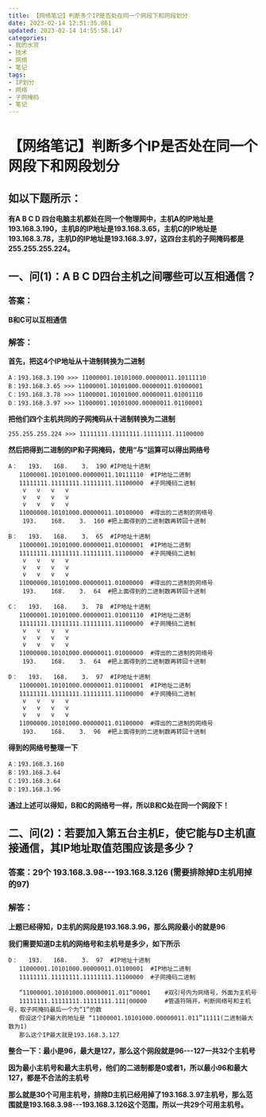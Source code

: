 ```yaml
---
title: 【网络笔记】判断多个IP是否处在同一个网段下和网段划分
date: 2023-02-14 12:51:35.861
updated: 2023-02-14 14:55:58.147
categories: 
- 我的水货
- 技术
- 网络
- 笔记
tags: 
- IP划分
- 网络
- 子网掩码
- 笔记
---
```


# 【网络笔记】判断多个IP是否处在同一个网段下和网段划分

## 如以下题所示：

**有A B C D 四台电脑主机都处在同一个物理网中，主机A的IP地址是193.168.3.190，主机B的IP地址是193.168.3.65，主机C的IP地址是193.168.3.78，主机D的IP地址是193.168.3.97，这四台主机的子网掩码都是255.255.255.224。**

## 一、问(1)：A B C D四台主机之间哪些可以互相通信？

### 答案：

**B和C可以互相通信**

### 解答：

**首先，把这4个IP地址从十进制转换为二进制**

```
A：193.168.3.190 >>> 11000001.10101000.00000011.10111110
B：193.168.3.65 >>> 11000001.10101000.00000011.01000001
C：193.168.3.78 >>> 11000001.10101000.00000011.01001110
D：193.168.3.97 >>> 11000001.10101000.00000011.01100001
```

**把他们四个主机共同的子网掩码从十进制转换为二进制**

```
255.255.255.224 >>> 11111111.11111111.11111111.11100000
```

**然后把得到二进制的IP和子网掩码，使用“与”运算可以得出网络号**

```
A：   193.	168.	3.	190	#IP地址十进制
   11000001.10101000.00000011.10111110	#IP地址二进制
   11111111.11111111.11111111.11100000	#子网掩码二进制
   	v	v	v	v
   	v	v	v	v
   	v	v	v	v
   11000000.10101000.00000011.10100000	#得出的二进制的网络号
	193.	168.	3.	160	#把上面得到的二进制数再转回十进制
```

```
B：   193.	168.	3.	65	#IP地址十进制
   11000001.10101000.00000011.01000001	#IP地址二进制
   11111111.11111111.11111111.11100000	#子网掩码二进制
   	v	v	v	v
   	v	v	v	v
   	v	v	v	v
   11000000.10101000.00000011.01000000	#得出的二进制的网络号
	193.	168.	3.	64	#把上面得到的二进制数再转回十进制
```

```
C：   193.	168.	3.	78	#IP地址十进制
   11000001.10101000.00000011.01001110	#IP地址二进制
   11111111.11111111.11111111.11100000	#子网掩码二进制
   	v	v	v	v
   	v	v	v	v
   	v	v	v	v
   11000000.10101000.00000011.01000000	#得出的二进制的网络号
	193.	168.	3.	64	#把上面得到的二进制数再转回十进制
```

```
D：   193.	168.	3.	97	#IP地址十进制
   11000001.10101000.00000011.01100001	#IP地址二进制
   11111111.11111111.11111111.11100000	#子网掩码二进制
   	v	v	v	v
   	v	v	v	v
   	v	v	v	v
   11000000.10101000.00000011.01100000	#得出的二进制的网络号
	193.	168.	3.	96	#把上面得到的二进制数再转回十进制
```

**得到的网络号整理一下**

```
A：193.168.3.160
B：193.168.3.64
C：193.168.3.64
D：193.168.3.96
```

**通过上述可以得知，B和C的网络号一样，所以B和C处在同一个网段下！**

## 二、问(2)：若要加入第五台主机E，使它能与D主机直接通信，其IP地址取值范围应该是多少？

### 答案：29个 193.168.3.98---193.168.3.126  (需要排除掉D主机用掉的97)

### 解答：

**上题已经得知，D主机的网段是193.168.3.96，那么网段最小的就是96**

**我们需要知道D主机的网络号和主机号是多少，如下所示**

```
D：   193.	168.	3.	97	#IP地址十进制
   11000001.10101000.00000011.01100001	#IP地址二进制
   11111111.11111111.11111111.11100000	#子网掩码二进制
   
   “11000001.10101000.00000011.011”00001	#双引号内为网络号，外面为主机号
   11111111.11111111.11111111.111|00000 	#管道符隔开，判断网络号和主机号，取子网掩码最后一个为“1”的数
   假设这个IP最大的地址是 “11000001.10101000.00000011.011”11111(二进制最大数为1)
   那么这个IP最大就是193.168.3.127
```

**整合一下：最小是96，最大是127，那么这个网段就是96---127一共32个主机号**

**因为最小主机号和最大主机号，他们的二进制都是0或者1，所以最小96和最大127，都是不合法的主机号**

**那么就是30个可用主机号，排除D主机已经用掉了193.168.3.97主机号，那么范围就是193.168.3.98---193.168.3.126这个范围，所以一共29个可用主机号。**
